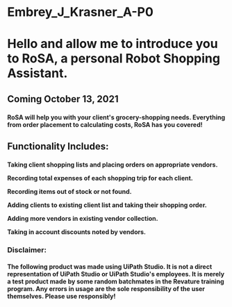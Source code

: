 # Embrey_J_Krasner_A-P0

<h1>
  <b><p>Hello and allow me to introduce you to RoSA, a personal Robot Shopping Assistant.<p></b>
</h1>

<h2>
  <p>Coming October 13, 2021</p>
</h2>

<h4>
  <p>RoSA will help you with your client's grocery-shopping needs. Everything from order placement to calculating costs, RoSA has you covered!</p>
</h4>

<h2>
  <p>Functionality Includes:
</h2>

<h4>
  <p>Taking client shopping lists and placing orders on appropriate vendors.</p>
  <p>Recording total expenses of each shopping trip for each client.</p>
  <p>Recording items out of stock or not found.</p>
  <p>Adding clients to existing client list and taking their shopping order.</p>
  <p>Adding more vendors in existing vendor collection.</p>
  <p>Taking in account discounts noted by vendors.</p>
</h4>

<h3>
  <p>Disclaimer:</p>
</h3>
<h4>
  <p>The following product was made using UiPath Studio. It is not a direct representation of UiPath Studio or UiPath Studio's employees. It is merely a test product made by some random batchmates in the Revature training program. Any errors in usage are the sole responsibility of the user themselves. Please use responsibly!</p> 
</h4>
